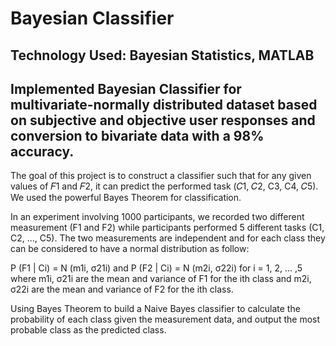 # Bayesian Classifier                                                                                                                                                              
## Technology Used: Bayesian Statistics, MATLAB
##    Implemented Bayesian Classifier for multivariate-normally distributed dataset based on subjective and objective user responses and conversion to bivariate data with a 98% accuracy.


The goal of this project is to construct a classifier such that for any given values of 𝐹1 and 𝐹2, it can predict the performed task (𝐶1, 𝐶2, C3, C4, 𝐶5). We used the powerful Bayes Theorem for classification.

In an experiment involving 1000 participants, we recorded two different measurement (F1 and F2) while participants performed 5 different tasks (C1, C2, ..., C5). The two measurements are independent and for each class they  can be considered to have a normal distribution as follow:

P (F1 | Ci) = N (m1i, σ21i) and P (F2 | Ci) = N (m2i, σ22i)
for i = 1, 2, … ,5
where m1i, σ21i are the mean and variance of F1 for the ith class and m2i, σ22i are the mean and variance   of F2 for the ith class.

Using Bayes Theorem to build a Naive Bayes classifier to calculate the probability of each class given the measurement data, and output the most probable class as the predicted class.
